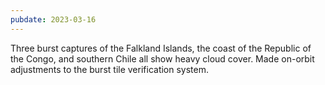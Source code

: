 ```yaml
---
pubdate: 2023-03-16
---
```


Three burst captures of the Falkland Islands, the coast of the Republic of the Congo, and southern Chile all show heavy cloud cover.  Made on-orbit adjustments to the burst tile verification system.